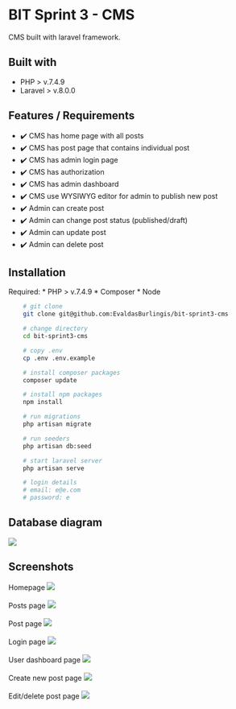 # BIT Sprint 3 - CMS

CMS built with laravel framework.

## Built with

* PHP > v.7.4.9
* Laravel > v.8.0.0

## Features / Requirements

* :heavy_check_mark: CMS has home page with all posts
* :heavy_check_mark: CMS has post page that contains individual post
* :heavy_check_mark: CMS has admin login page
* :heavy_check_mark: CMS has authorization
* :heavy_check_mark:  CMS has admin dashboard
* :heavy_check_mark:  CMS use  WYSIWYG editor for admin to publish new post
* :heavy_check_mark:  Admin can create post
* :heavy_check_mark:  Admin can change post status (published/draft)
* :heavy_check_mark:  Admin can update post
* :heavy_check_mark:  Admin can delete post

## Installation

Required:
    * PHP > v.7.4.9
    * Composer
    * Node

```bash
    # git clone 
    git clone git@github.com:EvaldasBurlingis/bit-sprint3-cms

    # change directory
    cd bit-sprint3-cms

    # copy .env
    cp .env .env.example

    # install composer packages
    composer update

    # install npm packages
    npm install

    # run migrations
    php artisan migrate

    # run seeders
    php artisan db:seed

    # start laravel server
    php artisan serve

    # login details
    # email: e@e.com
    # password: e

```

## Database diagram

<div>
    <img src="assets/dbdiagram.png" />
</div>

## Screenshots

<div>
    <span>Homepage</span>
    <img src="assets/homepage.png">
    </br>
    </br>
    <span>Posts page</span>
    <img src="assets/posts.png">
    </br>
    </br>
    <span>Post page</span>
    <img src="assets/post.png">
    </br>
    </br>
    <span>Login page</span>
    <img src="assets/login.png">
    </br>
    </br>
    <span>User dashboard page</span>
    <img src="assets/dashboard.png">
    </br>
    </br>
    <span>Create new post page</span>
    <img src="assets/new-post.png">
    </br>
    </br>
    <span>Edit/delete post page</span>
    <img src="assets/edit-post.png">
</div>
